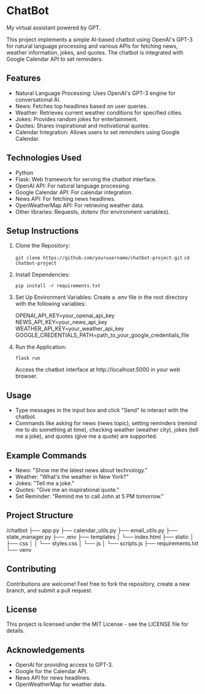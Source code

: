 # ChatBot
My virtual assistant powered by GPT.

This project implements a simple AI-based chatbot using OpenAI's GPT-3 for natural language processing and various APIs for fetching news, weather information, jokes, and quotes. The chatbot is integrated with Google Calendar API to set reminders.

## Features
- Natural Language Processing: Uses OpenAI's GPT-3 engine for conversational AI.
- News: Fetches top headlines based on user queries.
- Weather: Retrieves current weather conditions for specified cities.
- Jokes: Provides random jokes for entertainment.
- Quotes: Shares inspirational and motivational quotes.
- Calendar Integration: Allows users to set reminders using Google Calendar.

## Technologies Used

- Python
- Flask: Web framework for serving the chatbot interface.
- OpenAI API: For natural language processing.
- Google Calendar API: For calendar integration.
- News API: For fetching news headlines.
- OpenWeatherMap API: For retrieving weather data.
- Other libraries: Requests, dotenv (for environment variables).

## Setup Instructions

1. Clone the Repository:

   `git clone https://github.com/yourusername/chatbot-project.git`
   `cd chatbot-project`

2. Install Dependencies:

   `pip install -r requirements.txt`

3. Set Up Environment Variables:
   Create a .env file in the root directory with the following variables:

   OPENAI_API_KEY=your_openai_api_key
   NEWS_API_KEY=your_news_api_key
   WEATHER_API_KEY=your_weather_api_key
   GOOGLE_CREDENTIALS_PATH=path_to_your_google_credentials_file

4. Run the Application:

   `flask run`

    Access the chatbot interface at http://localhost:5000 in your web browser.

## Usage

- Type messages in the input box and click "Send" to interact with the chatbot.
- Commands like asking for news (news topic), setting reminders (remind me to do something at time), checking weather (weather city), jokes (tell me a joke), and quotes (give me a quote) are supported.

## Example Commands

- News: "Show me the latest news about technology."
- Weather: "What's the weather in New York?"
- Jokes: "Tell me a joke."
- Quotes: "Give me an inspirational quote."
- Set Reminder: "Remind me to call John at 5 PM tomorrow."

## Project Structure

 /chatbot
├── app.py
├── calendar_utils.py
├── email_utils.py
├── state_manager.py
├── .env
├── templates
│   └── index.html
├── static
│   ├── css
│   │   └── styles.css
│   └── js
│       └── scripts.js
├── requirements.txt
└── venv

## Contributing

Contributions are welcome! Feel free to fork the repository, create a new branch, and submit a pull request.

## License

This project is licensed under the MIT License - see the LICENSE file for details.

## Acknowledgements

- OpenAI for providing access to GPT-3.
- Google for the Calendar API.
- News API for news headlines.
- OpenWeatherMap for weather data.

